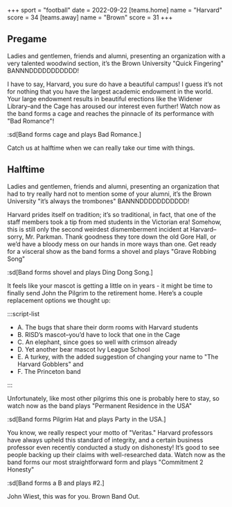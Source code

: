 +++
sport = "football"
date = 2022-09-22
[teams.home]
name = "Harvard"
score = 34
[teams.away]
name = "Brown"
score = 31
+++

## Pregame

Ladies and gentlemen, friends and alumni, presenting an organization with a very talented woodwind section, it’s the Brown University "Quick Fingering" BANNNDDDDDDDDDDD!

I have to say, Harvard, you sure do have a beautiful campus! I guess it’s not for nothing that you have the largest academic endowment in the world. Your large endowment results in beautiful erections like the Widener Library–and the Cage has aroused our interest even further! Watch now as the band forms a cage and reaches the pinnacle of its performance with "Bad Romance"!

:sd[Band forms cage and plays Bad Romance.]

Catch us at halftime when we can really take our time with things.

## Halftime

Ladies and gentlemen, friends and alumni, presenting an organization that had to try really hard not to mention some of your alumni, it’s the Brown University "it’s always the trombones" BANNNDDDDDDDDDDD!

Harvard prides itself on tradition; it’s so traditional, in fact, that one of the staff members took a tip from med students in the Victorian era! Somehow, this is still only the second weirdest dismemberment incident at Harvard–sorry, Mr. Parkman. Thank goodness they tore down the old Gore Hall, or we’d have a bloody mess on our hands in more ways than one. Get ready for a visceral show as the band forms a shovel and plays "Grave Robbing Song"

:sd[Band forms shovel and plays Ding Dong Song.]

It feels like your mascot is getting a little on in years - it might be time to finally send John the Pilgrim to the retirement home. Here’s a couple replacement options we thought up:

:::script-list

- A. The bugs that share their dorm rooms with Harvard students
- B. RISD’s mascot–you’d have to lock that one in the Cage
- C. An elephant, since goes so well with crimson already
- D. Yet another bear mascot Ivy League School
- E. A turkey, with the added suggestion of changing your name to "The Harvard Gobblers" and
- F. The Princeton band

:::

Unfortunately, like most other pilgrims this one is probably here to stay, so watch now as the band plays "Permanent Residence in the USA"

:sd[Band forms Pilgrim Hat and plays Party in the USA.]

You know, we really respect your motto of "Veritas." Harvard professors have always upheld this standard of integrity, and a certain business professor even recently conducted a study on dishonesty! It’s good to see people backing up their claims with well-researched data. Watch now as the band forms our most straightforward form and plays "Commitment 2 Honesty"

:sd[Band forms a B and plays #2.]

John Wiest, this was for you. Brown Band Out.
